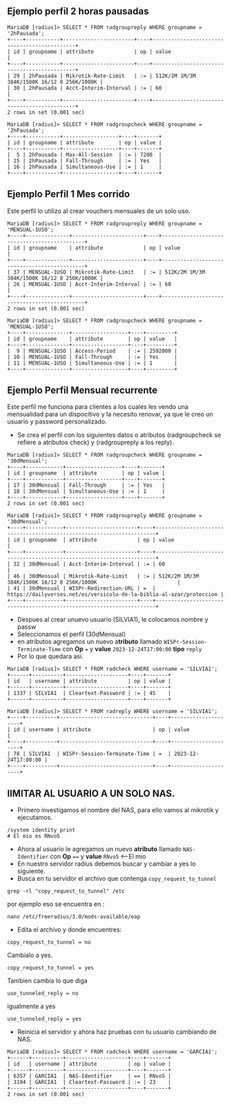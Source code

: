 ## Ejemplo perfil 2 horas pausadas
```
MariaDB [radius]> SELECT * FROM radgroupreply WHERE groupname = '2hPausada';
+----+-----------+-----------------------+----+---------------------------------------------+
| id | groupname | attribute             | op | value                                       |
+----+-----------+-----------------------+----+---------------------------------------------+
| 29 | 2hPausada | Mikrotik-Rate-Limit   | := | 512K/2M 1M/3M 384K/1500K 16/12 8 256K/1000K |
| 30 | 2hPausada | Acct-Interim-Interval | := | 60                                          |
+----+-----------+-----------------------+----+---------------------------------------------+
2 rows in set (0.001 sec)

MariaDB [radius]> SELECT * FROM radgroupcheck WHERE groupname = '2hPausada';
+----+-----------+------------------+----+-------+
| id | groupname | attribute        | op | value |
+----+-----------+------------------+----+-------+
|  5 | 2hPausada | Max-All-Session  | := | 7200  |
| 15 | 2hPausada | Fall-Through     | := | Yes   |
| 16 | 2hPausada | Simultaneous-Use | := | 1     |
+----+-----------+------------------+----+-------+
```
## Ejemplo Perfil 1 Mes corrido
Este perfil lo utilizo al crear vouchers mensuales de un solo uso.
```
MariaDB [radius]> SELECT * FROM radgroupreply WHERE groupname = 'MENSUAL-1USO';
+----+--------------+-----------------------+----+---------------------------------------------+
| id | groupname    | attribute             | op | value                                       |
+----+--------------+-----------------------+----+---------------------------------------------+
| 37 | MENSUAL-1USO | Mikrotik-Rate-Limit   | := | 512K/2M 1M/3M 384K/1500K 16/12 8 256K/1000K |
| 26 | MENSUAL-1USO | Acct-Interim-Interval | := | 60                                          |
+----+--------------+-----------------------+----+---------------------------------------------+
2 rows in set (0.001 sec)

MariaDB [radius]> SELECT * FROM radgroupcheck WHERE groupname = 'MENSUAL-1USO';
+----+--------------+------------------+----+---------+
| id | groupname    | attribute        | op | value   |
+----+--------------+------------------+----+---------+
|  9 | MENSUAL-1USO | Access-Period    | := | 2592000 |
| 10 | MENSUAL-1USO | Fall-Through     | := | Yes     |
| 11 | MENSUAL-1USO | Simultaneous-Use | := | 1       |
+----+--------------+------------------+----+---------+
```
## Ejemplo Perfil Mensual recurrente
Este perfil me funciona para clientes a los cuales les vendo una mensualidad para un dispocitivo y la necesito renovar, ya que le creo un usuario y password personalizado.
- Se crea el perfil con los siguientes datos o atributos (radgroupcheck se refiere a atributos check) y (radgroupreply a los reply).

```
MariaDB [radius]> SELECT * FROM radgroupcheck WHERE groupname = '30dMensual';
+----+------------+------------------+----+-------+
| id | groupname  | attribute        | op | value |
+----+------------+------------------+----+-------+
| 17 | 30dMensual | Fall-Through     | := | Yes   |
| 18 | 30dMensual | Simultaneous-Use | := | 1     |
+----+------------+------------------+----+-------+
2 rows in set (0.001 sec)

MariaDB [radius]> SELECT * FROM radgroupreply WHERE groupname = '30dMensual';
+----+------------+-----------------------+----+----------------------------------------------------------------------+
| id | groupname  | attribute             | op | value                                                                |
+----+------------+-----------------------+----+----------------------------------------------------------------------+
| 32 | 30dMensual | Acct-Interim-Interval | := | 60                                                                   |
| 46 | 30dMensual | Mikrotik-Rate-Limit   | := | 512K/2M 1M/3M 384K/1500K 16/12 8 256K/1000K                          |
| 41 | 30dMensual | WISPr-Redirection-URL | =  | https://dailyverses.net/es/versiculo-de-la-biblia-al-azar/proteccion |
+----+------------+-----------------------+----+----------------------------------------------------------------------+
```
- Despues al crear unuevo usuario (SILVIA1), le colocamos nombre y passw
- Seleccionamos el perfil (30dMensual)
- en atributos agregamos un nuevo a**tributo** llamado `WISPr-Session-Terminate-Time` con **Op** `=` y **value** `2023-12-24T17:00:00` **tipo** `reply`
- Por lo que quedara asi.

```
MariaDB [radius]> SELECT * FROM radcheck WHERE username = 'SILVIA1';
+------+----------+--------------------+----+-------+
| id   | username | attribute          | op | value |
+------+----------+--------------------+----+-------+
| 1337 | SILVIA1  | Cleartext-Password | := | 45    |
+------+----------+--------------------+----+-------+

MariaDB [radius]> SELECT * FROM radreply WHERE username = 'SILVIA1';
+----+----------+------------------------------+----+---------------------+
| id | username | attribute                    | op | value               |
+----+----------+------------------------------+----+---------------------+
| 78 | SILVIA1  | WISPr-Session-Terminate-Time | =  | 2023-12-24T17:00:00 |
+----+----------+------------------------------+----+---------------------+
```

## lIMITAR AL USUARIO A UN SOLO NAS.
- Primero investigamos el nombre del NAS, para ello vamos al mikrotik y ejecutamos.
```
/system identity print
# El mio es RNvo5
```
- Ahora al usuario le agregamos un nuevo **atributo** llamado `NAS-Identifier` con **Op** `==` y **value** `RNvo5` <--El mio
- En nuestro servidor radius debemos buscar y cambiar a yes lo siguiente.
- Busca en tu servidor el archivo que contenga `copy_request_to_tunnel`

```
grep -rl "copy_request_to_tunnel" /etc
```
por ejemplo eso se encuentra en :
```
nano /etc/freeradius/3.0/mods-available/eap
```
- Edita el archivo y donde encuentres:
```
copy_request_to_tunnel = no
```
Cambialo a yes.
```
copy_request_to_tunnel = yes
```
Tambien cambia lo que diga 
```
use_tunneled_reply = no
```
igualmente a yes
```
use_tunneled_reply = yes
```
- Reinicia el servidor y ahora haz pruebas con tu usuario cambiando de NAS.
```
MariaDB [radius]> SELECT * FROM radcheck WHERE username = 'GARCIA1';
+------+----------+--------------------+----+-------+
| id   | username | attribute          | op | value |
+------+----------+--------------------+----+-------+
| 6357 | GARCIA1  | NAS-Identifier     | == | RNvo5 |
| 3194 | GARCIA1  | Cleartext-Password | := | 23    |
+------+----------+--------------------+----+-------+
2 rows in set (0.001 sec)
```
